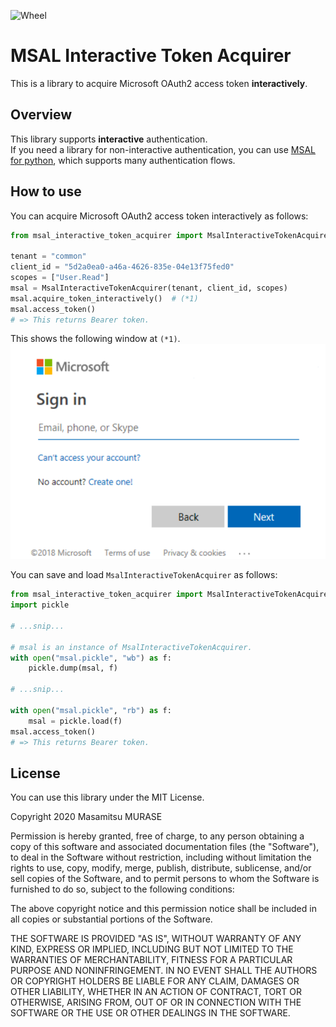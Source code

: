 ![Wheel](https://github.com/masamitsu-murase/msal_interactive/workflows/Wheel/badge.svg)

# MSAL Interactive Token Acquirer

This is a library to acquire Microsoft OAuth2 access token **interactively**.

## Overview

This library supports **interactive** authentication.  
If you need a library for non-interactive authentication, you can use [MSAL for python](https://github.com/AzureAD/microsoft-authentication-library-for-python), which supports many authentication flows.

## How to use

You can acquire Microsoft OAuth2 access token interactively as follows:

```python
from msal_interactive_token_acquirer import MsalInteractiveTokenAcquirer

tenant = "common"
client_id = "5d2a0ea0-a46a-4626-835e-04e13f75fed0"
scopes = ["User.Read"]
msal = MsalInteractiveTokenAcquirer(tenant, client_id, scopes)
msal.acquire_token_interactively()  # (*1)
msal.access_token()
# => This returns Bearer token.
```

This shows the following window at `(*1)`.  
![window](https://raw.githubusercontent.com/masamitsu-murase/msal_interactive/master/resources/window.png)

You can save and load `MsalInteractiveTokenAcquirer` as follows:

```python
from msal_interactive_token_acquirer import MsalInteractiveTokenAcquirer
import pickle

# ...snip...

# msal is an instance of MsalInteractiveTokenAcquirer.
with open("msal.pickle", "wb") as f:
    pickle.dump(msal, f)

# ...snip...

with open("msal.pickle", "rb") as f:
    msal = pickle.load(f)
msal.access_token()
# => This returns Bearer token.
```


## License

You can use this library under the MIT License.

Copyright 2020 Masamitsu MURASE

Permission is hereby granted, free of charge, to any person obtaining a copy of this software and associated documentation files (the "Software"), to deal in the Software without restriction, including without limitation the rights to use, copy, modify, merge, publish, distribute, sublicense, and/or sell copies of the Software, and to permit persons to whom the Software is furnished to do so, subject to the following conditions:

The above copyright notice and this permission notice shall be included in all copies or substantial portions of the Software.

THE SOFTWARE IS PROVIDED "AS IS", WITHOUT WARRANTY OF ANY KIND, EXPRESS OR IMPLIED, INCLUDING BUT NOT LIMITED TO THE WARRANTIES OF MERCHANTABILITY, FITNESS FOR A PARTICULAR PURPOSE AND NONINFRINGEMENT. IN NO EVENT SHALL THE AUTHORS OR COPYRIGHT HOLDERS BE LIABLE FOR ANY CLAIM, DAMAGES OR OTHER LIABILITY, WHETHER IN AN ACTION OF CONTRACT, TORT OR OTHERWISE, ARISING FROM, OUT OF OR IN CONNECTION WITH THE SOFTWARE OR THE USE OR OTHER DEALINGS IN THE SOFTWARE.

